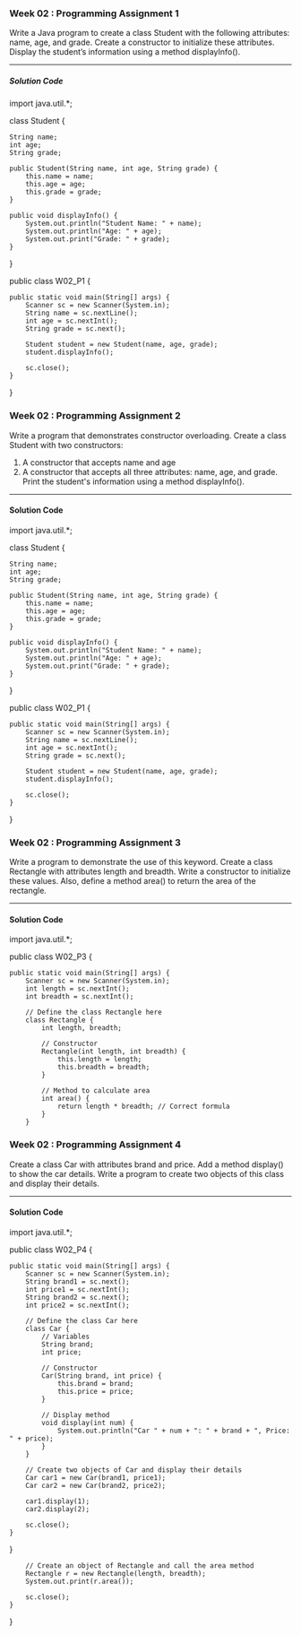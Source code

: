### Week 02 : Programming Assignment 1

Write a Java program to create a class Student with the following attributes: name, age, and grade. Create a constructor to initialize these attributes. Display the student’s information using a method displayInfo().

---
##### Solution Code


import java.util.*;

class Student {

    String name;
    int age;
    String grade;

    public Student(String name, int age, String grade) {
        this.name = name;
        this.age = age;
        this.grade = grade;
    }

    public void displayInfo() {
        System.out.println("Student Name: " + name);
        System.out.println("Age: " + age);
        System.out.print("Grade: " + grade);
    }
}

public class W02_P1 {

    public static void main(String[] args) {
        Scanner sc = new Scanner(System.in);
        String name = sc.nextLine();
        int age = sc.nextInt();
        String grade = sc.next();

        Student student = new Student(name, age, grade);
        student.displayInfo();

        sc.close();
    }
}

### Week 02 : Programming Assignment 2

Write a program that demonstrates constructor overloading. Create a class Student with two constructors:

1. A constructor that accepts name and age 
2. A constructor that accepts all three attributes: name, age, and grade.
Print the student's information using a method displayInfo().

---
#### Solution Code

import java.util.*;

class Student {

    String name;
    int age;
    String grade;

    public Student(String name, int age, String grade) {
        this.name = name;
        this.age = age;
        this.grade = grade;
    }

    public void displayInfo() {
        System.out.println("Student Name: " + name);
        System.out.println("Age: " + age);
        System.out.print("Grade: " + grade);
    }
}

public class W02_P1 {

    public static void main(String[] args) {
        Scanner sc = new Scanner(System.in);
        String name = sc.nextLine();
        int age = sc.nextInt();
        String grade = sc.next();

        Student student = new Student(name, age, grade);
        student.displayInfo();

        sc.close();
    }
}

### Week 02 : Programming Assignment 3

Write a program to demonstrate the use of this keyword. Create a class Rectangle with attributes length and breadth. Write a constructor to initialize these values. Also, define a method area() to return the area of the rectangle.

---
#### Solution Code

import java.util.*;

public class W02_P3 {

    public static void main(String[] args) {
        Scanner sc = new Scanner(System.in);
        int length = sc.nextInt();
        int breadth = sc.nextInt();

        // Define the class Rectangle here
        class Rectangle {
            int length, breadth;

            // Constructor
            Rectangle(int length, int breadth) {
                this.length = length;
                this.breadth = breadth;
            }

            // Method to calculate area
            int area() {
                return length * breadth; // Correct formula
            }
        }


### Week 02 : Programming Assignment 4

Create a class Car with attributes brand and price. Add a method display() to show the car details. Write a program to create two objects of this class and display their details.

---
#### Solution Code

import java.util.*;

public class W02_P4 {

    public static void main(String[] args) {
        Scanner sc = new Scanner(System.in);
        String brand1 = sc.next();
        int price1 = sc.nextInt();
        String brand2 = sc.next();
        int price2 = sc.nextInt();

        // Define the class Car here
        class Car {
            // Variables
            String brand;
            int price;

            // Constructor
            Car(String brand, int price) {
                this.brand = brand;
                this.price = price;
            }

            // Display method
            void display(int num) {
                System.out.println("Car " + num + ": " + brand + ", Price: " + price);
            }
        }

        // Create two objects of Car and display their details
        Car car1 = new Car(brand1, price1);
        Car car2 = new Car(brand2, price2);

        car1.display(1);
        car2.display(2);

        sc.close();
    }
}

        // Create an object of Rectangle and call the area method
        Rectangle r = new Rectangle(length, breadth);
        System.out.print(r.area());

        sc.close();
    }
}
